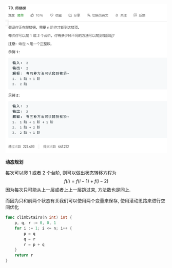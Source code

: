 ![image-20200615203038600](image-20200615203038600.png)

**动态规划**

每次可以爬 1 或者 2 个台阶, 则可以做出状态转移方程为
$$
f(i)=f(i-1)+f(i-2)
$$
因为每次只可能从上一层或者上上一层跳过来, 方法数也是同上.

而因为只和前两个状态有关我们可以使用两个变量来保存, 使用滚动思路来进行空间优化

```go
func climbStairs(n int) int {
    p, q, r := 0, 0, 1
    for i := 1; i <= n; i++ {
        p = q
        q = r
        r = p + q
    }
    return r
}
```

